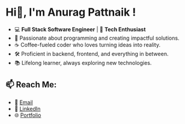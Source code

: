 #  Hi👋, I'm Anurag Pattnaik !
- 💻 **Full Stack Software Engineer** | 🚀 **Tech Enthusiast**
- 🌟 Passionate about programming and creating impactful solutions.
- ☕ Coffee-fueled coder who loves turning ideas into reality.
- 🛠️ Proficient in backend, frontend, and everything in between.
- 📚 Lifelong learner, always exploring new technologies.

## 📫 Reach Me:
- 📧 [Email](mailto:anuragpattnaik2010@gmail.com)  
- 🔗 [LinkedIn](https://www.linkedin.com/in/anurag-pattnaik-39298496/)  
- 🌐 [Portfolio](https://anuragpattnaik2010.wixsite.com/aboutanurag)
